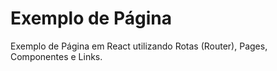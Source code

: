 # Exemplo de Página

Exemplo de Página em React utilizando Rotas (Router), Pages, Componentes e Links.
